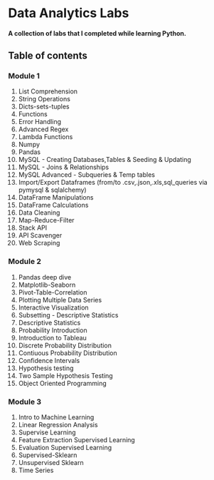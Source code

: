 # Data Analytics Labs

#### A collection of labs that I completed while learning Python.

## Table of contents

### Module 1
 
1) List Comprehension
2) String Operations 
3) Dicts-sets-tuples 
4) Functions    
5) Error Handling   
6) Advanced Regex  
7) Lambda Functions 
8) Numpy
9) Pandas 
10) MySQL - Creating Databases,Tables & Seeding & Updating
11) MySQL - Joins & Relationships  
12) MySQL Advanced - Subqueries & Temp tables 
13) Import/Export Dataframes (from/to .csv,.json,.xls,sql_queries via pymysql & sqlalchemy)
14) DataFrame Manipulations
15) DataFrame Calculations 
16) Data Cleaning 
17) Map-Reduce-Filter  
18) Stack API
19) API Scavenger
20) Web Scraping

### Module 2   

1) Pandas deep dive  
2) Matplotlib-Seaborn
3) Pivot-Table-Correlation
4) Plotting Multiple Data Series
5) Interactive Visualization
6) Subsetting - Descriptive Statistics
7) Descriptive Statistics
8) Probability Introduction
9) Introduction to Tableau
10) Discrete Probability Distribution
11) Contiuous Probability Distribution
12) Confidence Intervals
13) Hypothesis testing
14) Two Sample Hypothesis Testing
15) Object Oriented Programming

### Module 3

1) Intro to Machine Learning
2) Linear Regression Analysis
3) Supervise Learning
4) Feature Extraction Supervised Learning
5) Evaluation Supervised Learning
6) Supervised-Sklearn
7) Unsupervised Sklearn
8) Time Series
